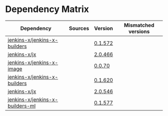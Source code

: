 # Dependency Matrix

Dependency | Sources | Version | Mismatched versions
---------- | ------- | ------- | -------------------
[jenkins-x/jenkins-x-builders](https://github.com/jenkins-x/jenkins-x-builders) |  | [0.1.572]() | 
[jenkins-x/jx](https://github.com/jenkins-x/jx) |  | [2.0.466]() | 
[jenkins-x/jenkins-x-image](https://github.com/jenkins-x/jenkins-x-image) |  | [0.0.70](https://github.com/jenkins-x/jenkins-x-image/releases/tag/0.0.70) | 
[jenkins-x/jenkins-x-builders](https://github.com/jenkins-x/jenkins-x-builders) |  | [0.1.620]() | 
[jenkins-x/jx](https://github.com/jenkins-x/jx) |  | [2.0.546](https://github.com/jenkins-x/jx/releases/tag/v2.0.546) | 
[jenkins-x/jenkins-x-builders-ml](https://github.com/jenkins-x/jenkins-x-builders-ml) |  | [0.1.577]() | 
